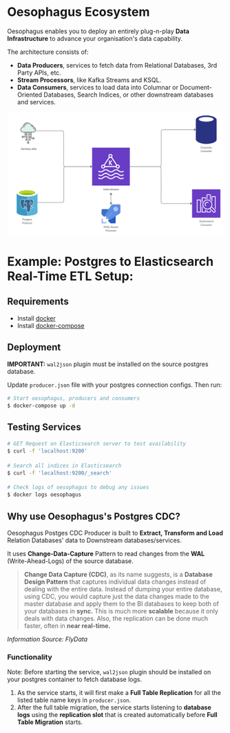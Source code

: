 # Oesophagus Ecosystem

Oesophagus enables you to deploy an entirely plug-n-play **Data Infrastructure** to advance your organisation's data capability.

The architecture consists of:

- **Data Producers**, services to fetch data from Relational Databases, 3rd Party APIs, etc.
- **Stream Processors**, like Kafka Streams and KSQL.
- **Data Consumers**, services to load data into Columnar or Document-Oriented Databases, Search Indices, or other downstream databases and services.

![Data Pipeline](images/pipeline.png)

# Example: Postgres to Elasticsearch Real-Time ETL Setup:

## Requirements

- Install [docker](https://docs.docker.com/install/)
- Install [docker-compose](https://docs.docker.com/compose/install/)

## Deployment

**IMPORTANT:** `wal2json` plugin must be installed on the source postgres database.

Update `producer.json` file with your postgres connection configs. Then run:

```sh
# Start oesophagus, producers and consumers
$ docker-compose up -d
```

## Testing Services

```sh
# GET Request on Elasticsearch server to test availability
$ curl -f 'localhost:9200'

# Search all indices in Elasticsearch
$ curl -f 'localhost:9200/_search'

# Check logs of oesophagus to debug any issues
$ docker logs oesophagus
```

## Why use Oesophagus's Postgres CDC?

Oesophagus Postges CDC Producer is built to **Extract, Transform and Load** Relation Databases' data to Downstream databases/services.

It uses **Change-Data-Capture** Pattern to read changes from the **WAL** (Write-Ahead-Logs) of the source database.

> **Change Data Capture (CDC)**, as its name suggests, is a **Database Design Pattern** that captures individual data changes instead of dealing with the entire data. Instead of dumping your entire database, using CDC, you would capture just the data changes made to the master database and apply them to the BI databases to keep both of your databases in **sync.** This is much more **scalable** because it only deals with data changes. Also, the replication can be done much faster, often in **near real-time.**

_Information Source: FlyData_

### Functionality

Note: Before starting the service, `wal2json` plugin should be installed on your postgres container to fetch database logs.

1. As the service starts, it will first make a **Full Table Replication** for all the listed table name keys in `producer.json`.
2. After the full table migration, the service starts listening to **database logs** using the **replication slot** that is created automatically before **Full Table Migration** starts.

